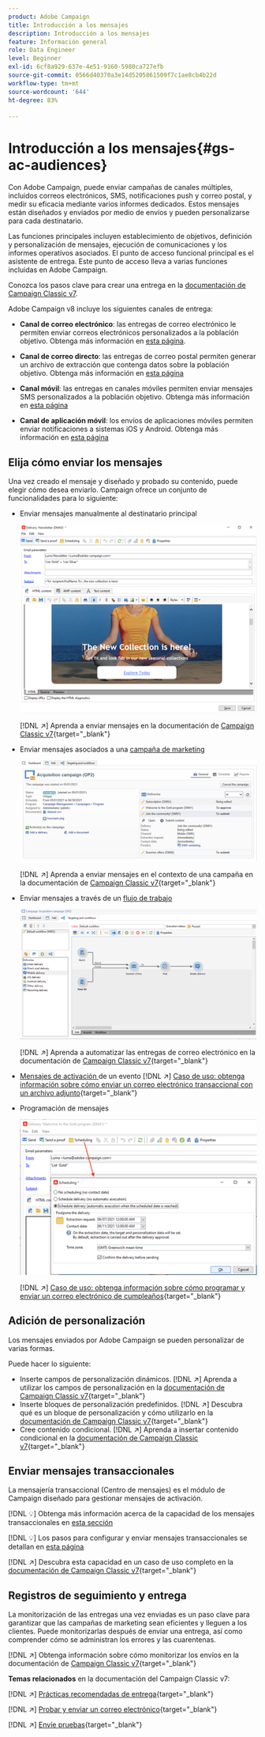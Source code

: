 ```yaml
---
product: Adobe Campaign
title: Introducción a los mensajes
description: Introducción a los mensajes
feature: Información general
role: Data Engineer
level: Beginner
exl-id: 6cf8a929-637e-4e51-9160-5980ca727efb
source-git-commit: 0566d40370a3e14d5205861509f7c1ae8cb4b22d
workflow-type: tm+mt
source-wordcount: '644'
ht-degree: 83%

---
```


# Introducción a los mensajes{#gs-ac-audiences}

Con Adobe Campaign, puede enviar campañas de canales múltiples, incluidos correos electrónicos, SMS, notificaciones push y correo postal, y medir su eficacia mediante varios informes dedicados. Estos mensajes están diseñados y enviados por medio de envíos y pueden personalizarse para cada destinatario.

Las funciones principales incluyen establecimiento de objetivos, definición y personalización de mensajes, ejecución de comunicaciones y los informes operativos asociados. El punto de acceso funcional principal es el asistente de entrega. Este punto de acceso lleva a varias funciones incluidas en Adobe Campaign.

Conozca los pasos clave para crear una entrega en la [documentación de Campaign Classic v7](https://experienceleague.adobe.com/docs/campaign-classic/using/sending-messages/key-steps-when-creating-a-delivery/steps-about-delivery-creation-steps.html?lang=es).

Adobe Campaign v8 incluye los siguientes canales de entrega:

* **Canal de correo electrónico**: las entregas de correo electrónico le permiten enviar correos electrónicos personalizados a la población objetivo. Obtenga más información en [esta página](../send/email.md).

* **Canal de correo directo**: las entregas de correo postal permiten generar un archivo de extracción que contenga datos sobre la población objetivo.  Obtenga más información en [esta página](../send/direct-mail.md)

* **Canal móvil**: las entregas en canales móviles permiten enviar mensajes SMS personalizados a la población objetivo.  Obtenga más información en [esta página](../send/sms.md)

* **Canal de aplicación móvil**: los envíos de aplicaciones móviles permiten enviar notificaciones a sistemas iOS y Android.  Obtenga más información en [esta página](../send/push.md)

<!--
* **LINE channel**: LINE deliveries let you send messages on LINE, an instant messaging application available on all smartphones. Learn more in [this page](../send/line.md)
-->

## Elija cómo enviar los mensajes

Una vez creado el mensaje y diseñado y probado su contenido, puede elegir cómo desea enviarlo. Campaign ofrece un conjunto de funcionalidades para lo siguiente:

* Enviar mensajes manualmente al destinatario principal

   ![](assets/send-email.png)

   [!DNL :arrow_upper_right:] Aprenda a enviar mensajes en la documentación de  [Campaign Classic v7](https://experienceleague.adobe.com/docs/campaign-classic/using/sending-messages/sending-emails/sending-an-email/sending-messages.html?lang=es){target=&quot;_blank&quot;}

* Enviar mensajes asociados a una [campaña de marketing](campaigns.md)

   ![](assets/deliveries-in-a-campaign.png)

   [!DNL :arrow_upper_right:] Aprenda a enviar mensajes en el contexto de una campaña en la documentación de  [Campaign Classic v7](https://experienceleague.adobe.com/docs/campaign-classic/using/orchestrating-campaigns/orchestrate-campaigns/marketing-campaign-deliveries.html?lang=es){target=&quot;_blank&quot;}

* Enviar mensajes a través de un [flujo de trabajo](../config/workflows.md)

   ![](assets/send-in-a-wf.png)

   [!DNL :arrow_upper_right:] Aprenda a automatizar las entregas de correo electrónico en la documentación de  [Campaign Classic v7](https://experienceleague.adobe.com/docs/campaign-classic/using/automating-with-workflows/action-activities/delivery.html?lang=es){target=&quot;_blank&quot;}

* [Mensajes de activación ](../send/transactional.md) de un evento
   [!DNL :arrow_upper_right:] [Caso de uso: obtenga información sobre cómo enviar un correo electrónico transaccional con un archivo adjunto](https://experienceleague.adobe.com/docs/campaign-classic/using/transactional-messaging/transactional-email-with-attachments.html?lang=en){target=&quot;_blank&quot;}

* Programación de mensajes

   ![](assets/schedule-send.png)

   [!DNL :arrow_upper_right:] [Caso de uso: obtenga información sobre cómo programar y enviar un correo electrónico de cumpleaños](https://experienceleague.adobe.com/docs/campaign-classic/using/automating-with-workflows/use-cases/deliveries/sending-a-birthday-email.html?lang=es){target=&quot;_blank&quot;}


## Adición de personalización

Los mensajes enviados por Adobe Campaign se pueden personalizar de varias formas.

Puede hacer lo siguiente:

* Inserte campos de personalización dinámicos.
   [!DNL :arrow_upper_right:] Aprenda a utilizar los campos de personalización en la [documentación de Campaign Classic v7](https://experienceleague.adobe.com/docs/campaign-classic/using/sending-messages/personalizing-deliveries/personalization-fields.html?lang=es){target=&quot;_blank&quot;}
* Inserte bloques de personalización predefinidos.
   [!DNL :arrow_upper_right:] Descubra qué es un bloque de personalización y cómo utilizarlo en la [documentación de Campaign Classic v7](https://experienceleague.adobe.com/docs/campaign-classic/using/sending-messages/personalizing-deliveries/personalization-blocks.html?lang=es){target=&quot;_blank&quot;}
* Cree contenido condicional.
   [!DNL :arrow_upper_right:] Aprenda a insertar contenido condicional en la [documentación de Campaign Classic v7](https://experienceleague.adobe.com/docs/campaign-classic/using/sending-messages/personalizing-deliveries/conditional-content.html?lang=es){target=&quot;_blank&quot;}

## Enviar mensajes transaccionales

La mensajería transaccional (Centro de mensajes) es el módulo de Campaign diseñado para gestionar mensajes de activación.

[!DNL :bulb:] Obtenga más información acerca de la capacidad de los mensajes transaccionales en [esta sección](../dev/architecture.md#transac-msg-archi)

[!DNL :bulb:] Los pasos para configurar y enviar mensajes transaccionales se detallan en [esta página](../send/transactional.md)

[!DNL :arrow_upper_right:] Descubra esta capacidad en un caso de uso completo en la [documentación de Campaign Classic v7](https://experienceleague.adobe.com/docs/campaign-classic/using/transactional-messaging/transactional-email-with-attachments.html?lang=es){target=&quot;_blank&quot;}

## Registros de seguimiento y entrega

La monitorización de las entregas una vez enviadas es un paso clave para garantizar que las campañas de marketing sean eficientes y lleguen a los clientes. Puede monitorizarlas después de enviar una entrega, así como comprender cómo se administran los errores y las cuarentenas.

[!DNL :arrow_upper_right:] Obtenga información sobre cómo monitorizar los envíos en la documentación de  [Campaign Classic v7](https://experienceleague.adobe.com/docs/campaign-classic/using/sending-messages/monitoring-deliveries/about-delivery-monitoring.html#sending-messages){target=&quot;_blank&quot;}


**Temas relacionados** en la documentación del Campaign Classic v7:

[!DNL :arrow_upper_right:]  [Prácticas recomendadas de entrega](https://experienceleague.adobe.com/docs/campaign-classic/using/sending-messages/key-steps-when-creating-a-delivery/delivery-bestpractices/delivery-best-practices.html?lang=es){target=&quot;_blank&quot;}

[!DNL :arrow_upper_right:]  [Probar y enviar un correo electrónico](https://experienceleague.adobe.com/docs/campaign-classic/using/sending-messages/sending-emails/sending-an-email/sending-messages.html){target=&quot;_blank&quot;}

[!DNL :arrow_upper_right:]  [Envíe pruebas](https://experienceleague.adobe.com/docs/campaign-classic/using/sending-messages/key-steps-when-creating-a-delivery/steps-validating-the-delivery.html?lang=es){target=&quot;_blank&quot;}
